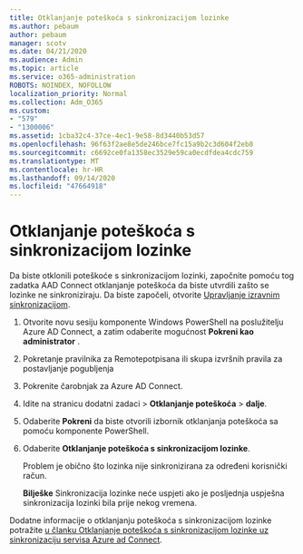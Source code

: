 ```yaml
---
title: Otklanjanje poteškoća s sinkronizacijom lozinke
ms.author: pebaum
author: pebaum
manager: scotv
ms.date: 04/21/2020
ms.audience: Admin
ms.topic: article
ms.service: o365-administration
ROBOTS: NOINDEX, NOFOLLOW
localization_priority: Normal
ms.collection: Adm_O365
ms.custom:
- "579"
- "1300006"
ms.assetid: 1cba32c4-37ce-4ec1-9e58-8d3440b53d57
ms.openlocfilehash: 96f63f2ae8e5de246bce7fc15a9b2c3d604f2eb8
ms.sourcegitcommit: c6692ce0fa1358ec3529e59ca0ecdfdea4cdc759
ms.translationtype: MT
ms.contentlocale: hr-HR
ms.lasthandoff: 09/14/2020
ms.locfileid: "47664918"
---
```

# <a name="troubleshoot-password-synchronization"></a>Otklanjanje poteškoća s sinkronizacijom lozinke

Da biste otklonili poteškoće s sinkronizacijom lozinki, započnite pomoću tog zadatka AAD Connect otklanjanje poteškoća da biste utvrdili zašto se lozinke ne sinkroniziraju. Da biste započeli, otvorite [Upravljanje izravnim sinkronizacijom](https://admin.microsoft.com/AdminPortal/Home#/dirsyncmanagement).  

1. Otvorite novu sesiju komponente Windows PowerShell na poslužitelju Azure AD Connect, a zatim odaberite mogućnost **Pokreni kao administrator** .

2. Pokretanje pravilnika za Remotepotpisana ili skupa izvršnih pravila za postavljanje pogubljenja

3. Pokrenite čarobnjak za Azure AD Connect.

4. Idite na stranicu dodatni zadaci > **Otklanjanje poteškoća**  >  **dalje**.

5. Odaberite **Pokreni** da biste otvorili izbornik otklanjanja poteškoća sa pomoću komponente PowerShell.

6. Odaberite **Otklanjanje poteškoća s sinkronizacijom lozinke**.

    Problem je obično što lozinka nije sinkronizirana za određeni korisnički račun.

    **Bilješke** Sinkronizacija lozinke neće uspjeti ako je posljednja uspješna sinkronizacija lozinki bila prije nekog vremena.

Dodatne informacije o otklanjanju poteškoća s sinkronizacijom lozinke potražite [u članku Otklanjanje poteškoća s sinkronizacijom lozinke uz sinkronizaciju servisa Azure ad Connect](https://docs.microsoft.com/azure/active-directory/hybrid/tshoot-connect-password-hash-synchronization).